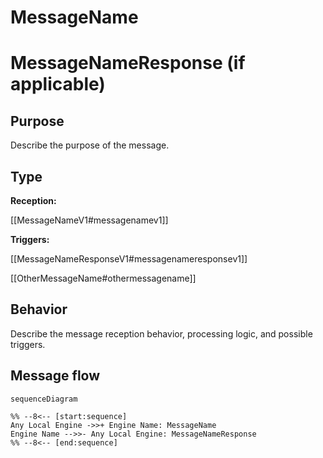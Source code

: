 <div class="message" markdown>


# MessageName

# MessageNameResponse (if applicable)

## Purpose


<!-- --8<-- [start:purpose] -->
Describe the purpose of the message.
<!-- --8<-- [end:purpose] -->

## Type


<!--
Link to the types of received and triggered messages.

Reception:
- Link to the latest version of the type that corresponds to the message.

Triggers:
- Request-Response pattern:
  - link to response type and include the type definition
  - see MessageNameResponseV1 below
- Other patterns:
  - list of messages that may be triggered, link to the message (not to the type, and no includes)
  - see OtherMessageName below
-->

<!-- --8<-- [start:type] -->
**Reception:**

[[MessageNameV1#messagenamev1]]

<!-- --8<-- "../types/message-name-v1.md:type" FIXME-->

**Triggers:**

[[MessageNameResponseV1#messagenameresponsev1]]

<!-- --8<-- "../types/message-name-response-v1.md:type" FIXME -->

[[OtherMessageName#othermessagename]]
<!-- --8<-- [end:type] -->

## Behavior


<!-- --8<-- [start:behavior] -->
Describe the message reception behavior, processing logic, and possible triggers.
<!-- --8<-- [end:behavior] -->

## Message flow


<!-- --8<-- [start:messages] -->
```mermaid
sequenceDiagram

%% --8<-- [start:sequence]
Any Local Engine ->>+ Engine Name: MessageName
Engine Name -->>- Any Local Engine: MessageNameResponse
%% --8<-- [end:sequence]
```
<!-- --8<-- [end:messages] -->

</div>
